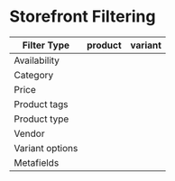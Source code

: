 # Storefront Filtering

| Filter Type | product | variant |
| ----------- | ------- | ------- |
|Availability|
|Category|
|Price|
|Product tags|
|Product type|
|Vendor|
|Variant options|
|Metafields|
